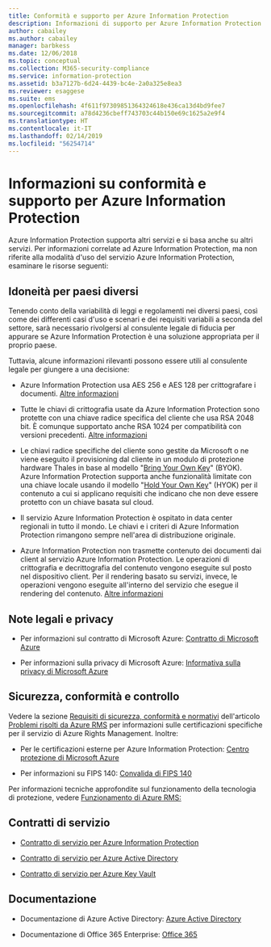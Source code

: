 ```yaml
---
title: Conformità e supporto per Azure Information Protection
description: Informazioni di supporto per Azure Information Protection che includono note legali, informazioni sulla conformità e contratti di servizio.
author: cabailey
ms.author: cabailey
manager: barbkess
ms.date: 12/06/2018
ms.topic: conceptual
ms.collection: M365-security-compliance
ms.service: information-protection
ms.assetid: b3a7127b-6d24-4439-bc4e-2a0a325e8ea3
ms.reviewer: esaggese
ms.suite: ems
ms.openlocfilehash: 4f611f97309851364324618e436ca13d4bd9fee7
ms.sourcegitcommit: a78d4236cbeff743703c44b150e69c1625a2e9f4
ms.translationtype: HT
ms.contentlocale: it-IT
ms.lasthandoff: 02/14/2019
ms.locfileid: "56254714"
---
```

# <a name="compliance-and-supporting-information-for-azureinformation-protection"></a>Informazioni su conformità e supporto per Azure Information Protection

Azure Information Protection supporta altri servizi e si basa anche su altri servizi. Per informazioni correlate ad Azure Information Protection, ma non riferite alla modalità d'uso del servizio Azure Information Protection, esaminare le risorse seguenti:

## <a name="suitability-for-different-countries"></a>Idoneità per paesi diversi

Tenendo conto della variabilità di leggi e regolamenti nei diversi paesi, così come dei differenti casi d'uso e scenari e dei requisiti variabili a seconda del settore, sarà necessario rivolgersi al consulente legale di fiducia per appurare se Azure Information Protection è una soluzione appropriata per il proprio paese.

Tuttavia, alcune informazioni rilevanti possono essere utili al consulente legale per giungere a una decisione:

- Azure Information Protection usa AES 256 e AES 128 per crittografare i documenti. [Altre informazioni](./how-does-it-work.md#cryptographic-controls-used-by-azure-rms-algorithms-and-key-lengths)

- Tutte le chiavi di crittografia usate da Azure Information Protection sono protette con una chiave radice specifica del cliente che usa RSA 2048 bit. È comunque supportato anche RSA 1024 per compatibilità con versioni precedenti. [Altre informazioni](./how-does-it-work.md#cryptographic-controls-used-by-azure-rms-algorithms-and-key-lengths)

- Le chiavi radice specifiche del cliente sono gestite da Microsoft o ne viene eseguito il provisioning dal cliente in un modulo di protezione hardware Thales in base al modello "[Bring Your Own Key](plan-implement-tenant-key.md)" (BYOK). Azure Information Protection supporta anche funzionalità limitate con una chiave locale usando il modello "[Hold Your Own Key](configure-adrms-restrictions.md)" (HYOK) per il contenuto a cui si applicano requisiti che indicano che non deve essere protetto con un chiave basata sul cloud.

- Il servizio Azure Information Protection è ospitato in data center regionali in tutto il mondo. Le chiavi e i criteri di Azure Information Protection rimangono sempre nell'area di distribuzione originale.
 
- Azure Information Protection non trasmette contenuto dei documenti dai client al servizio Azure Information Protection. Le operazioni di crittografia e decrittografia del contenuto vengono eseguite sul posto nel dispositivo client. Per il rendering basato su servizi, invece, le operazioni vengono eseguite all'interno del servizio che esegue il rendering del contenuto. [Altre informazioni](./how-does-it-work.md)

## <a name="legal-and-privacy"></a>Note legali e privacy

- Per informazioni sul contratto di Microsoft Azure: [Contratto di Microsoft Azure](https://azure.microsoft.com/support/legal/subscription-agreement/)

- Per informazioni sulla privacy di Microsoft Azure: [Informativa sulla privacy di Microsoft Azure](https://azure.microsoft.com/support/legal/privacy-statement/)

## <a name="security-compliance-and-auditing"></a>Sicurezza, conformità e controllo

Vedere la sezione [Requisiti di sicurezza, conformità e normativi](./what-is-azure-rms.md#security-compliance-and-regulatory-requirements) dell'articolo [Problemi risolti da Azure RMS](./azure-rms-problems-it-solves.md) per informazioni sulle certificazioni specifiche per il servizio di Azure Rights Management. Inoltre:

- Per le certificazioni esterne per Azure Information Protection: [Centro protezione di Microsoft Azure](https://azure.microsoft.com/support/trust-center/)

- Per informazioni su FIPS 140: [Convalida di FIPS 140](https://technet.microsoft.com/library/security/cc750357.aspx)

Per informazioni tecniche approfondite sul funzionamento della tecnologia di protezione, vedere [Funzionamento di Azure RMS:](./how-does-it-work.md) 

## <a name="service-level-agreements"></a>Contratti di servizio

- [Contratto di servizio per Azure Information Protection](https://azure.microsoft.com/support/legal/sla/information-protection/v1_0/)

- [Contratto di servizio per Azure Active Directory](https://azure.microsoft.com/support/legal/sla/active-directory/v1_0/)

- [Contratto di servizio per Azure Key Vault](https://azure.microsoft.com/support/legal/sla/key-vault/v1_0/)

## <a name="documentation"></a>Documentazione

- Documentazione di Azure Active Directory: [Azure Active Directory](/azure/active-directory/fundamentals/active-directory-whatis)

- Documentazione di Office 365 Enterprise: [Office 365](https://docs.microsoft.com/en-us/Office365/Enterprise/)

